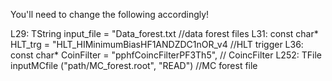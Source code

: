 You'll need to change the following accordingly!

L29: TString input_file = "Data_forest.txt //data forest files
L31: const char* HLT_trg = "HLT_HIMinimumBiasHF1ANDZDC1nOR_v4 //HLT trigger
L36: const char* CoinFilter = "pphfCoincFilterPF3Th5", // CoincFilter
L252: TFile inputMCfile ("path/MC_forest.root", "READ") //MC forest file
